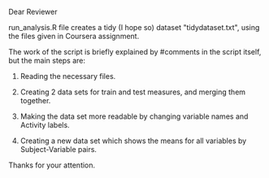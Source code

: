 Dear Reviewer

run_analysis.R file creates a tidy (I hope so) dataset "tidydataset.txt", using the files given in Coursera assignment. 

The work of the script is briefly explained by #comments in the script itself, but the main steps are:

1) Reading the necessary files. 

2) Creating 2 data sets for train and test measures, and merging them together.

3) Making the data set more readable by changing variable names and Activity labels.

4) Creating a new data set which shows the means for all variables by Subject-Variable pairs.


Thanks for your attention.
